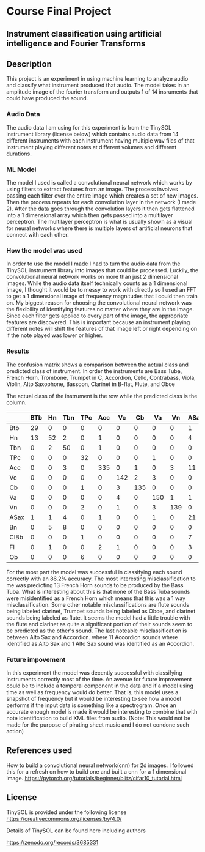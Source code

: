 # Course Final Project
## Instrument classification using artificial intelligence and Fourier Transforms

## Description
This project is an experiment in using machine learning to analyze audio and
classify what instrument produced that audio. The model takes in an amplitude image
of the fourier transform and outputs 1 of 14 insruments that could have produced
the sound.

### Audio Data
The audio data I am using for this experiment is from the TinySOL instrument library
(license below) which contains audio data from 14 different instruments with each
instrument having multiple wav files of that instrument playing different notes at
different volumes and different durations.

### ML Model
The model I used is called a convolutional neural network which works by using
filters to extract features from an image. The process involves passing each filter
over the entire image which creates a set of new images. Then the process repeats for
each convolution layer in the network (I made 2). After the data goes through the
convolution layers it then gets flattened into a 1 dimensional array which then gets
passed into a multilayer perceptron. The multilayer perceptron is what is usually shown
as a visual for neural networks where there is multiple layers of artificial neurons that
connect with each other.

### How the model was used
In order to use the model I made I had to turn the audio data from the TinySOL instrument library
into images that could be processed. Luckily, the convolutional neural network works on more than
just 2 dimensional images. While the audio data itself technically counts as a 1 dimensional image,
I thought it would be to messy to work with directly so I used an FFT to get a 1 dimensional image
of frequency magnitudes that I could then train on. My biggest reason for choosing the
convolutional neural network was the flexibility of identifying features no matter where they are
in the image. Since each filter gets applied to every part of the image, the appropriate features
are discovered. This is important because an instrument playing different notes will shift the
features of that image left or right depending on if the note played was lower or higher.

### Results
The confusion matrix shows a comparison between the actual class and predicted class of instrument.
In order the instruments are
Bass Tuba,
French Horn,
Trombone,
Trumpet in C,
Accordion,
Cello,
Contrabass,
Viola,
Violin,
Alto Saxophone,
Bassoon,
Clarinet in B-flat,
Flute, and
Oboe

The actual class of the instrument is the row while the predicted class is the column.


|     | BTb | Hn | Tbn | TPc | Acc | Vc | Cb | Va | Vn | ASax | Bn | ClBb | Fl | Ob |
|-----|-----|----|-----|-----|-----|----|----|----|----|------|----|------|----|----|
| Btb |  29 |  0 |   0 |   0 |  0  |  0 | 0  | 0  | 0  |  1   | 0  |  0   | 0  |  0 |
| Hn  |  13 | 52 |   2 |   0 |  1  |  0 | 0  | 0  | 0  |  4   | 5  |  1   | 0  |  0 |
| Tbn |  0  |  2 |  50 |   0 |  1  |  0 | 0  | 0  | 0  |  0   | 6  |  2   | 0  |  0 |
| TPc |  0  |  0 |   0 |  32 |  0  |  0 | 0  | 1  | 0  |  0   | 1  |  1   | 1  | 13 |
| Acc |  0  |  0 |   3 |   0 | 335 |  0 | 1  | 0  | 3  | 11   | 0  |  4   | 3  |  1 |
| Vc  |  0  |  0 |   0 |   0 |  0  |142 | 2  | 3  | 0  |  0   | 0  |  0   | 0  |  0 |
| Cb  |  0  |  0 |   0 |   1 |  0  |  3 |135 | 0  | 0  |  0   | 1  |  0   | 0  |  0 |
| Va  |  0  |  0 |   0 |   0 |  0  |  4 | 0  |150 | 1  |  1   | 0  |  1   | 2  |  1 |
| Vn  |  0  |  0 |   0 |   2 |  0  |  1 | 0  | 3  |139 |  0   | 0  |  0   | 0  |  3 |
| ASax|  1  |  1 |   4 |   0 |  1  |  0 | 0  | 1  | 0  | 21   | 0  |  5   | 1  |  0 |
| Bn  |  0  |  5 |   8 |   0 |  0  |  0 | 0  | 0  | 0  |  0   |56  |  1   | 0  |  0 |
| ClBb|  0  |  0 |   0 |   1 |  0  |  0 | 0  | 0  | 0  |  7   | 1  | 24   |11  |  2 |
| Fl  |  0  |  1 |   0 |   0 |  2  |  1 | 0  | 0  | 0  |  3   | 1  | 10   |33  |  5 |
| Ob  |  0  |  0 |   0 |   6 |  0  |  0 | 0  | 0  | 0  |  0   | 0  |  5   | 3  | 33 |

For the most part the model was successful in classifying each sound correctly with an
86.2% accuracy. The most interesting misclassification to me was predicting 13 French Horn
sounds to be produced by the Bass Tuba. What is interesting about this is that none of the
Bass Tuba sounds were misidentified as a French Horn which means that this was a 1 way
misclassification. Some other notable misclassifications are flute sounds being labeled clarinet,
Trumpet sounds being labeled as Oboe, and clarinet sounds being labeled as flute. It seems the
model had a little trouble with the flute and clarinet as quite a significant portion of their
sounds seem to be predicted as the other's sound. The last noteable misclassification is between
Alto Sax and Accordion. where 11 Accordion sounds where identified as Alto Sax and 1 Alto Sax sound
was identified as an Accordion.

### Future impovement
In this experiment the model was decently successful with classifying instruments correctly most of the time.
An avenue for future improvement could be to include a temporal component in the data and if a model using
time as well as frequency would do better. That is, this model uses a snapshot of frequency but it would be
interesting to see how a model performs if the input data is something like a spectrogram. Once an accurate
enough model is made it would be interesting to combine that with note identification to build XML files
from audio. (Note: This would not be made for the purpose of pirating sheet music and I do not condone such
action)


## References used

How to build a convolutional neural network(cnn) for 2d images. I followed this for
a refresh on how to build one and built
a cnn for a 1 dimensional image.
https://pytorch.org/tutorials/beginner/blitz/cifar10_tutorial.html

## License
TinySOL is provided under the following license
https://creativecommons.org/licenses/by/4.0/

Details of TinySOL can be found here including authors

https://zenodo.org/records/3685331


